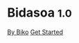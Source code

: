 <!-- _coverpage.md -->

# Bidasoa <small>1.0</small>

[By Biko](https://www.biko2.com/bidasoa/)
[Get Started](#main)
